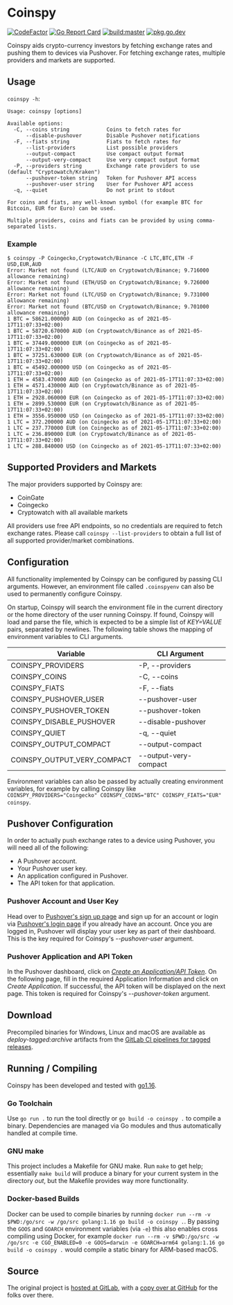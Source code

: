 # Coinspy

[![CodeFactor](https://www.codefactor.io/repository/github/rbrt-weiler/coinspy/badge/master)](https://www.codefactor.io/repository/github/rbrt-weiler/coinspy/overview/master)
[![Go Report Card](https://goreportcard.com/badge/gitlab.com/rbrt-weiler/coinspy)](https://goreportcard.com/report/gitlab.com/rbrt-weiler/coinspy)
[![build:master](https://img.shields.io/gitlab/pipeline/rbrt-weiler/coinspy/master?label=build%3Amaster)](https://gitlab.com/rbrt-weiler/coinspy/tree/master)
[![pkg.go.dev](https://pkg.go.dev/badge/gitlab.com/rbrt-weiler/coinspy.svg)](https://pkg.go.dev/gitlab.com/rbrt-weiler/coinspy)

Coinspy aids crypto-currency investors by fetching exchange rates and pushing them to devices via Pushover. For fetching exchange rates, multiple providers and markets are supported.

## Usage

`coinspy -h`:

```text
Usage: coinspy [options]

Available options:
  -C, --coins string            Coins to fetch rates for
      --disable-pushover        Disable Pushover notifications
  -F, --fiats string            Fiats to fetch rates for
      --list-providers          List possible providers
      --output-compact          Use compact output format
      --output-very-compact     Use very compact output format
  -P, --providers string        Exchange rate providers to use (default "Cryptowatch/Kraken")
      --pushover-token string   Token for Pushover API access
      --pushover-user string    User for Pushover API access
  -q, --quiet                   Do not print to stdout

For coins and fiats, any well-known symbol (for example BTC for Bitcoin, EUR for Euro) can be used.

Multiple providers, coins and fiats can be provided by using comma-separated lists.
```

### Example

```shell
$ coinspy -P Coingecko,Cryptowatch/Binance -C LTC,BTC,ETH -F USD,EUR,AUD
Error: Market not found (LTC/AUD on Cryptowatch/Binance; 9.716000 allowance remaining)
Error: Market not found (ETH/USD on Cryptowatch/Binance; 9.726000 allowance remaining)
Error: Market not found (LTC/USD on Cryptowatch/Binance; 9.731000 allowance remaining)
Error: Market not found (BTC/USD on Cryptowatch/Binance; 9.701000 allowance remaining)
1 BTC = 58621.000000 AUD (on Coingecko as of 2021-05-17T11:07:33+02:00)
1 BTC = 58720.670000 AUD (on Cryptowatch/Binance as of 2021-05-17T11:07:33+02:00)
1 BTC = 37449.000000 EUR (on Coingecko as of 2021-05-17T11:07:33+02:00)
1 BTC = 37251.630000 EUR (on Cryptowatch/Binance as of 2021-05-17T11:07:33+02:00)
1 BTC = 45492.000000 USD (on Coingecko as of 2021-05-17T11:07:33+02:00)
1 ETH = 4583.470000 AUD (on Coingecko as of 2021-05-17T11:07:33+02:00)
1 ETH = 4571.430000 AUD (on Cryptowatch/Binance as of 2021-05-17T11:07:33+02:00)
1 ETH = 2928.060000 EUR (on Coingecko as of 2021-05-17T11:07:33+02:00)
1 ETH = 2899.530000 EUR (on Cryptowatch/Binance as of 2021-05-17T11:07:33+02:00)
1 ETH = 3556.950000 USD (on Coingecko as of 2021-05-17T11:07:33+02:00)
1 LTC = 372.200000 AUD (on Coingecko as of 2021-05-17T11:07:33+02:00)
1 LTC = 237.770000 EUR (on Coingecko as of 2021-05-17T11:07:33+02:00)
1 LTC = 236.890000 EUR (on Cryptowatch/Binance as of 2021-05-17T11:07:33+02:00)
1 LTC = 288.840000 USD (on Coingecko as of 2021-05-17T11:07:33+02:00)
```

## Supported Providers and Markets

The major providers supported by Coinspy are:

* CoinGate
* Coingecko
* Cryptowatch with all available markets

All providers use free API endpoints, so no credentials are required to fetch exchange rates. Please call `coinspy --list-providers` to obtain a full list of all supported provider/market combinations.

## Configuration

All functionality implemented by Coinspy can be configured by passing CLI arguments. However, an environment file called `.coinspyenv` can also be used to permanently configure Coinspy.

On startup, Coinspy will search the environment file in the current directory or the home directory of the user running Coinspy. If found, Coinspy will load and parse the file, which is expected to be a simple list of _KEY=VALUE_ pairs, separated by newlines. The following table shows the mapping of environment variables to CLI arguments.

| Variable | CLI Argument |
| --- | --- |
| COINSPY_PROVIDERS | -P, --providers |
| COINSPY_COINS | -C, --coins |
| COINSPY_FIATS | -F, --fiats |
| COINSPY_PUSHOVER_USER | --pushover-user |
| COINSPY_PUSHOVER_TOKEN | --pushover-token |
| COINSPY_DISABLE_PUSHOVER | --disable-pushover |
| COINSPY_QUIET | -q, --quiet |
| COINSPY_OUTPUT_COMPACT | --output-compact |
| COINSPY_OUTPUT_VERY_COMPACT | --output-very-compact |

Environment variables can also be passed by actually creating environment variables, for example by calling Coinspy like `COINSPY_PROVIDERS="Coingecko" COINSPY_COINS="BTC" COINSPY_FIATS="EUR" coinspy`.

## Pushover Configuration

In order to actually push exchange rates to a device using Pushover, you will need all of the following:

* A Pushover account.
* Your Pushover user key.
* An application configured in Pushover.
* The API token for that application.

### Pushover Account and User Key

Head over to [Pushover's sign up page](https://pushover.net/signup) and sign up for an account or login via [Pushover's login page](https://pushover.net/login) if you already have an account. Once you are logged in, Pushover will display your user key as part of their dashboard. This is the key required for Coinspy's _--pushover-user_ argument.

### Pushover Application and API Token

In the Pushover dashboard, click on _[Create an Application/API Token](https://pushover.net/apps/build)_. On the following page, fill in the required Application Information and click on _Create Application_. If successful, the API token will be displayed on the next page. This token is required for Coinspy's _--pushover-token_ argument.

## Download

Precompiled binaries for Windows, Linux and macOS are available as _deploy-tagged:archive_ artifacts from the [GitLab CI pipelines for tagged releases](https://gitlab.com/rbrt-weiler/coinspy/-/pipelines?scope=tags).

## Running / Compiling

Coinspy has been developed and tested with [go1.16](https://golang.org/doc/go1.16).

### Go Toolchain

Use `go run .` to run the tool directly or `go build -o coinspy .` to compile a binary. Dependencies are managed via Go modules and thus automatically handled at compile time.

### GNU make

This project includes a Makefile for GNU make. Run `make` to get help; essentially `make build` will produce a binary for your current system in the directory _out_, but the Makefile provides way more functionality.

### Docker-based Builds

Docker can be used to compile binaries by running `docker run --rm -v $PWD:/go/src -w /go/src golang:1.16 go build -o coinspy .`. By passing the `GOOS` and `GOARCH` environment variables (via `-e`) this also enables cross compiling using Docker, for example `docker run --rm -v $PWD:/go/src -w /go/src -e CGO_ENABLED=0 -e GOOS=darwin -e GOARCH=arm64 golang:1.16 go build -o coinspy .` would compile a static binary for ARM-based macOS.

## Source

The original project is [hosted at GitLab](https://gitlab.com/rbrt-weiler/coinspy), with a [copy over at GitHub](https://github.com/rbrt-weiler/coinspy) for the folks over there.
